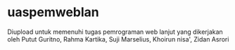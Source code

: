 # uaspemweblan
Diupload untuk memenuhi tugas pemrograman web lanjut yang dikerjakan oleh Putut Guritno, Rahma Kartika, Suji Marselius, Khoirun nisa', Zidan Asrori
